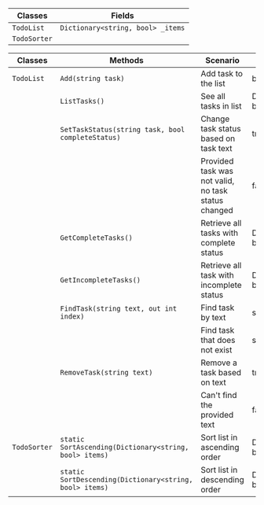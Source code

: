﻿## 

| Classes | Fields |
|-|-|
|`TodoList`| `Dictionary<string, bool> _items`|
|`TodoSorter` | |


| Classes | Methods | Scenario | Outputs |
|-|-|-|-|
| `TodoList` | `Add(string task)` | Add task to the list | bool |
| | `ListTasks()` | See all tasks in list | Dictionary<string, bool> |
| | `SetTaskStatus(string task, bool completeStatus)` | Change task status based on task text | true |
| | | Provided task was not valid, no task status changed | false |
| | `GetCompleteTasks()` | Retrieve all tasks with complete status | Dictionary<string, bool> | 
| | `GetIncompleteTasks()` | Retrieve all task with incomplete status | Dictionary<string, bool> | 
| | `FindTask(string text, out int index)` | Find task by text | string | 
| | | Find task that does not exist | string |
| | `RemoveTask(string text)` | Remove a task based on text | true |
| |  | Can't find the provided text | false |
| `TodoSorter` | `static SortAscending(Dictionary<string, bool> items)` | Sort list in ascending order | Dictionary<string, bool> |
| | `static SortDescending(Dictionary<string, bool> items)` | Sort list in descending order | Dictionary<string, bool>| 